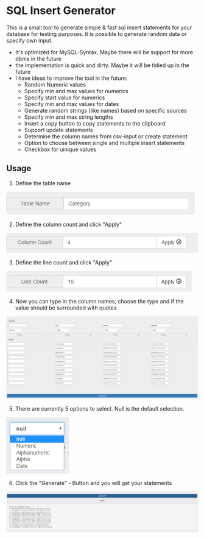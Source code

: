# SQL Insert Generator
This is a small tool to generate simple &amp; fast sql insert statements for your database for testing purposes.
It is possible to generate random data or specify own input.

* It's optimized for MySQL-Syntax. Maybe there will be support for more dbms in the future
* the implementation is quick and dirty. Maybe it will be tidied up in the future
* I have ideas to improve the tool in the future:
  * Random Numeric values
  * Specify min and max values for numerics
  * Specify start value for numerics
  * Specify min and max values for dates
  * Generate random strings (like names) based on specific sources
  * Specify min and max string lengths
  * Insert a copy button to copy statements to the clipboard
  * Support update statements
  * Determine the column names from csv-input or create statement
  * Option to choose between single and multiple insert statements
  * Checkbox for uinique values

## Usage

1. Define the table name

![table name](resources/table_name.png "table name")

2. Define the column count and click "Apply"

![column count](resources/column_count.png "column count")

3. Define the line count and click "Apply"

![line count](resources/line_count.png "line count")

4. Now you can type in the column names, choose the type and if the value should be surrounded with quotes

![values](resources/values.png "values")

5. There are currently 5 options to select. Null is the default selection.

![input options](resources/input_options.png "input options")

6. Click the "Generate" - Button and you will get your statements

![result](resources/generated_code.png "result")